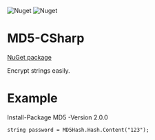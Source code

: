 ![Nuget](https://img.shields.io/nuget/dt/md5)
![Nuget](https://img.shields.io/nuget/v/md5)

# MD5-CSharp
[NuGet package](https://www.nuget.org/packages/md5/)

Encrypt strings easily.

# Example
Install-Package MD5 -Version 2.0.0
```
string password = MD5Hash.Hash.Content("123");
```
